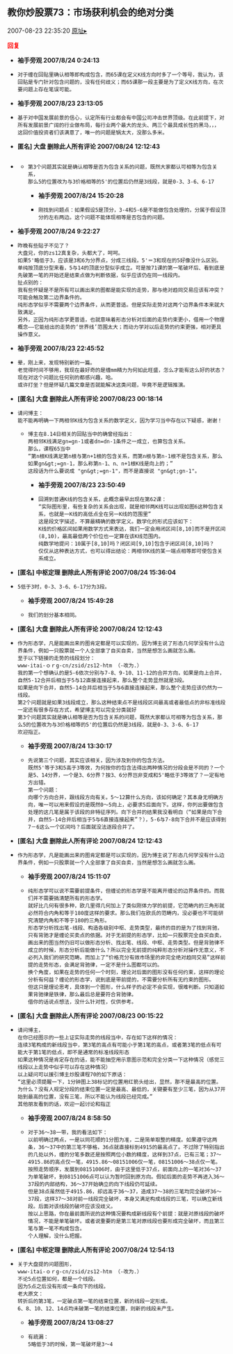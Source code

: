 ## 教你炒股票73：市场获利机会的绝对分类
2007-08-23 22:35:20
[原址▸](http://www.fxgan.com/chan_time/2007_07_12/665.htm)





**<font color='red'>回复</font>**


- **袖手旁观 2007/8/24 0:24:13**
- ```
  对于缠在回贴里确认相等即构成包含，而65课在定义K线方向时多了一个等号，我认为，该回贴是专门针对包含问题的，没有任何歧义；而65课那一段主要是为了定义K线方向，在次要问题上存在笔误可能。
  ```
- **袖手旁观 2007/8/23 23:13:05**
- ```
  基于对中国发展前景的信心，认定所有行业都会有中国公司冲击世界顶级。在此前提下，对所有发展前景广阔的行业做布局，每行业两个最大的龙头、两三个最具成长性的黑马，，，
  这回价值投资者们该满意了，唯一的问题是锅太大，没那么多米。
  ```
- **匿名] 大盘 删除此人所有评论  2007/08/24 12:12:43**
- ```

  ```
   - ```
     第3个问题其实就是确认相等是否为包含关系的问题，既然大家都认可相等为包含关系，
     那么5的位置改为与3价格相等的5'的位置后仍然是3线段，就是0-3、3-6、6-17
     ```
      - **袖手旁观 2007/8/24 15:20:28**
      - ```
        刚找到问题点：如果假设5是顶分，3-4和5-6是不能做包含处理的，分属于假设顶分的左右两边。这个问题不能体现相等是否包含的问题。
        ```
- **袖手旁观 2007/8/24 9:22:27**
- ```
  昨晚有些贴子不见了？
  大盘兄，你的zs12真复杂，头都大了，呵呵。
  如果5'略低于3，应该是3和6为分界点，分成三线段。5'＝3和现在的5好像没什么区别。
  单纯按顶底分型来看，5与14的顶底分型似乎成立。可是按71课的第一笔破坏后、看到底是先破第一笔的开始还是结束点做为判断依据，似乎应该仍在同一线段内。
  扯点别的：
  我有些怀疑是不是所有可以画出来的图都是能实现的走势，那与绝对趋同交易应该有冲突？可能会触及第二边界条件的。
  纯形态学似乎不需要两个边界条件，从而更普适。但是实际走势对这两个边界条件本来就大致满足。
  另外，正因为纯形态学更普适，也就意味着形态分析对后面的走势约束更小，借用一个物理概念――它能给出的走势的‘世界线’范围太大；而动力学对以后走势的约束更强，相对更具操作意义。
  ```
- **袖手旁观 2007/8/23 22:45:52**
- ```
  晕，刚上来，发现特别新的一篇。
  老觉得时间不够用，我现在最好奇的是缠mm精力为何如此旺盛，怎么才能有这么好的状态？现在对这个问题比任何别的都感兴趣，哈。
  或许打坐？但是怀疑几篇文章是否就能解决这类问题，毕竟不是逻辑推演。
  ```
- **[匿名] 大盘 删除此人所有评论  2007/08/23 00:18:14**
- ```
  请问博主：
  能不能再明确一下两相邻K线为包含关系的数学定义，因为学习当中存在以下疑惑，谢谢！
  ```
   - ```
     博主在8.14日相关的回贴当中的确曾经指出：
     两相邻K线满足gn=gn-1或者dn=dn-1条件之一成立，也算包含关系。
     那么，课程65当中
     “第n根K线满足第n根与第n+1根的包含关系，而第n根与第n-1根不是包含关系，那么如果gn&gt;=gn-1，那么称第n-1、n、n+1根K线是向上的；”
     这段话为什么要说成 "gn&gt;=gn-1"，而不是直接说 "gn&gt;gn-1"。
     ```
      - **袖手旁观 2007/8/23 23:50:49**
      - ```
        回溯到普通K线的包含关系，此概念最早出现在第62课：
        “实际图形里，有些复杂的关系会出现，就是相邻两K线可以出现如图6这种包含关系，也就是一K线的高低点全在另一K线的范围里”
        这是段文字描述，不算最精确的数学定义。数学化的形式应该如下：
        K线的价格区间如果用数学方式来表达，我们一定会用闭区间[8,10]而不是开区间(8,10)，最高最低两个价位也一定算在该K线范围内。
        纯数学地提问：10属于[8,10]吗？闭区间[9,10]包含于闭区间[8,10]吗？
        仅仅从这种表达方式，也可以得出结论：两相邻K线的某一端点相等即可使包含关系成立。
        ```
- **[匿名] 中枢定理 删除此人所有评论  2007/08/24 15:36:04**
- ```
  5低于3时，0-3、3-6、6-17分为3段。
  ```
   - **袖手旁观 2007/8/24 15:49:28**
   - ```
     我们的划分基本相同。
     ```
- **[匿名] 大盘 删除此人所有评论  2007/08/24 12:12:43**
- ```
  作为形态学，凡是能画出来的图肯定都是可以实现的，因为博主说了形态几何学没有什么边界条件，例如一只股票就一个人全部拿了自买自卖，当然是想怎么画就怎么画。
  至于以下链接的走势的线段划分：
  www-itai-ｏｒg-cn/zsid/zs12-htm （-改为.）
  我的第一个想确认的是5-6依次分别与7-8、9-10、11-12的合并方向，如果是向上合并，自然5-12合并后相当于5与12直接连接起来，那么整个走势显然就是3段。
  如果是向下合并，自然5-14合并后相当于5与6直接连接起来，那么整个走势应该仍然为一线段。
  第2个问题就是如果3线段成立，那么这种结束点不是线段区间最高或者最低点的非标准线段一定还有很多存在方式，希望博主可以完全分类就好
  第3个问题其实就是确认相等是否为包含关系的问题，既然大家都认可相等为包含关系，那么5的位置改为与3价格相等的5'的位置后仍然是3线段，就是0-3、3-6、6-17
  欢迎指正。
  ```
   - **袖手旁观 2007/8/24 13:30:17**
   - ```
     先说第三个问题，其实应该相关，因为涉及到你的包含方法。
     既然5'等于3和5高于3等效，为何按你的包含法得出两种情况的分段会是不同的？一个是5、14分界，一个是3、6分界？按3、6分界岂非变成和5'略低于3等效了？一定有地方出错。
     第一个问题：
     向哪个方向合并，跟线段方向有关。5～12算什么方向，该如何确定？其本身无明确方向，唯一可以用来假设的是既然0～5向上，必要求5后面向下。这样，你列出要做包含处理的这几笔是属于该段的非特征序列。向下合并的结果我没看明白（“如果是向下合并，自然5-14合并后相当于5与6直接连接起来”？），5-6与7-8向下合并不是应该得到7－6这么一个区间吗？后面就没法逐段合并了。
     ```
- **[匿名] 大盘 删除此人所有评论  2007/08/24 12:12:43**
- ```
  作为形态学，凡是能画出来的图肯定都是可以实现的，因为博主说了形态几何学没有什么边界条件，例如一只股票就一个人全部拿了自买自卖，当然是想怎么画就怎么画。
  ```
   - **袖手旁观 2007/8/24 15:11:07**
   - ```
     纯形态学可以说不需要前提条件，但缠论的形态学是不能离开缠论的边界条件的。而我们并不需要搞清楚所有的形态学。
     就好比几何有很多种，欧几里得几何加上了类似刚体力学的前提，它范畴内的三角形就必然符合内角和等于180度这样的要求。那么我们在欧氏的范畴内，没必要也不可能研究清楚内角和不等于180的三角形。
     形态学分析找出笔-线段、构造各级别中枢、走势类型，最终的目的是为了找到背驰，只有背驰才是缠论买卖点的依据。对于无前提的形态学，比如一只股票完全自买自卖，画出来的图当然仍旧可以做形态分析、找出笔、线段、中枢、走势类型。但是背驰律不成立的时候，形态分析后能做什么？所以完全无前提的纯粹形态分析对操作无意义，不必列入我们的研究范畴。而加上了“价格充分有效市场里的非完全绝对趋同交易”这样前提的走势形态，会满足背驰律，一定不是什么图都可以的。
     换个角度，如果在走势的任何一个时刻，理论对后面的图形没有任何约束，这样的理论分析有何益？缠论的形态学，说到底是带前提的，不需要分析所有无约束的图形。
     但这只是理论思考，具体到一个图形，什么样子的必定不会实现，很难判断。只知道如果背驰律是铁律，那么最后总是要符合背驰律。
     借你的话说点想法，没什么针对性，仅供参考。
     ```
- **[匿名] 大盘 删除此人所有评论  2007/08/23 00:15:22**
- ```
  请问博主，
  在你已经图示的一些上证实际走势的线段当中，存在如下这样的情况：
  连续3笔构成的新线段当中，第3笔的高点有可能小于第1笔的高点，或者第3笔的低点有可能大于第1笔的低点，即不是通常的标准线段形态
  如果这种情况是肯定存在的话，能不能抽空用示意图示范和完全分类一下这种情况（感觉三线段以上走势中似乎可以存在这种情况）
  以上疑问可以援引博主炒股课程70的如下原话：
  “这里必须提醒一下，1分钟图上38标记的位置用红箭头给出，显然，那不是最高的位置。为什么？没有人规定分段的结束位置一定是最高、最低的，关键要有至少三笔，因为从37开始到最高的位置，没有三笔，所以不能认为线段已经完成。”
  其他朋友看到的话，欢迎一起讨论和指正
  ```
   - **袖手旁观 2007/8/24 8:58:50**
   - ```
     对于36～38一带，我的看法如下：
     以前明确过两点，一是以同花顺的1分图为准，二是简单取整的精度。如果遵守这两条，36～37中的第三笔不够格，36点就直接标到4915的最高点了。不过除了特别指出的几处以外，缠的分笔多数还是按照两位小数的精度，这样到37点，已有三笔；37～4915.86的高点仅一笔，4915.86～08151006仅一笔，08151006～38点仅一笔。
     按照走势顺序，发展到08151006时，由于这里低于37点，前面向上的一笔对36～37为单笔破坏，到08151006点可以认为暂时回到原方向。假如后面的走势不再进入36～37段的内部结构，36～37开始确立的向下线段仍可延续。
     但是38点虽然低于4915.86，却远高于36～37，造成37～38的三笔均完全破坏36～37段，这样37～38对前一线段完全破坏，本身又满足构成线段的三笔，可以确立新线段。后面对该线段的破坏应该没歧义。
     按以上思路，你在最前面所说的这种情况要构成新线段有个前提：就是对原线段的破坏情况，不能是单笔破坏。或者说重要的是第三笔对原线段也要形成完全破坏，而且第三笔与第一笔不构成包含。
     个人理解，没什么把握。
     ```
- **[匿名] 中枢定理 删除此人所有评论  2007/08/24 12:54:13**
- ```
  关于大盘提的问题图形，
  www-itai-ｏｒg-cn/zsid/zs12-htm （-改为.）
  不论5点位置如何，都是一个线段。
  因为5点之后没有形成一条向下的线段。
  老大原文：
  转折后的第3笔，一定破点第一笔的结束位置，新的线段一定形成。
  6、8、10、12、14点均未破第一笔的结束位置，则新的线段未产生。
  ```
   - **袖手旁观 2007/8/24 13:08:27**
   - ```
     有疏漏：
     5略低于3的时候，第一笔破坏是3～4
     ```

